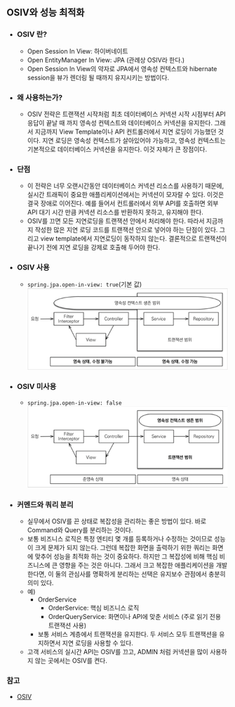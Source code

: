 ## OSIV와 성능 최적화

* ### OSIV 란?
  * Open Session In View: 하이버네이트 
  * Open EntityManager In View: JPA (관례상 OSIV라 한다.)
  * Open Session In View의 약자로 JPA에서 영속성 컨텍스트와 hibernate session을 뷰가 렌더링 될 때까지 유지시키는 방법이다.

* ### 왜 사용하는가?
  * OSIV 전략은 트랜잭션 시작처럼 최초 데이터베이스 커넥션 시작 시점부터 API 응답이 끝날 때 까지 영속성
    컨텍스트와 데이터베이스 커넥션을 유지한다. 그래서 지금까지 View Template이나 API 컨트롤러에서
    지연 로딩이 가능했던 것이다.
    지연 로딩은 영속성 컨텍스트가 살아있어야 가능하고, 영속성 컨텍스트는 기본적으로 데이터베이스
    커넥션을 유지한다. 이것 자체가 큰 장점이다.
 
* ### 단점
  * 이 전략은 너무 오랜시간동안 데이터베이스 커넥션 리소스를 사용하기 때문에, 실시간 트래픽이
    중요한 애플리케이션에서는 커넥션이 모자랄 수 있다. 이것은 결국 장애로 이어진다.
    예를 들어서 컨트롤러에서 외부 API를 호출하면 외부 API 대기 시간 만큼 커넥션 리소스를 반환하지
    못하고, 유지해야 한다.
  * OSIV를 끄면 모든 지연로딩을 트랜잭션 안에서 처리해야 한다. 따라서 지금까지 작성한 많은 지연 로딩
    코드를 트랜잭션 안으로 넣어야 하는 단점이 있다. 그리고 view template에서 지연로딩이 동작하지
    않는다. 결론적으로 트랜잭션이 끝나기 전에 지연 로딩을 강제로 호출해 두어야 한다.

* ### OSIV 사용
  * `spring.jpa.open-in-view: true`(기본 값)
      ![img.png](img.png)

* ### OSIV 미사용
  * `spring.jpa.open-in-view: false`
      ![img_1.png](img_1.png)

* ### 커멘드와 쿼리 분리
  * 실무에서 OSIV를 끈 상태로 복잡성을 관리하는 좋은 방법이 있다. 바로 Command와 Query를 분리하는
    것이다.
  * 보통 비즈니스 로직은 특정 엔티티 몇 개를 등록하거나 수정하는 것이므로 성능이 크게 문제가 되지 않는다.
    그런데 복잡한 화면을 출력하기 위한 쿼리는 화면에 맞추어 성능을 최적화 하는 것이 중요하다. 하지만 그
    복잡성에 비해 핵심 비즈니스에 큰 영향을 주는 것은 아니다.
    그래서 크고 복잡한 애플리케이션을 개발한다면, 이 둘의 관심사를 명확하게 분리하는 선택은 유지보수
    관점에서 충분히 의미 있다.
  * 예)
    * OrderService 
      * OrderService: 핵심 비즈니스 로직 
      * OrderQueryService: 화면이나 API에 맞춘 서비스 (주로 읽기 전용 트랜잭션 사용)
    * 보통 서비스 계층에서 트랜잭션을 유지한다. 두 서비스 모두 트랜잭션을 유지하면서 지연 로딩을 사용할 수
      있다.
  * 고객 서비스의 실시간 API는 OSIV를 끄고, ADMIN 처럼 커넥션을 많이 사용하지 않는
    곳에서는 OSIV를 켠다.

### 참고
* [OSIV](https://chickenpaella.tistory.com/99)